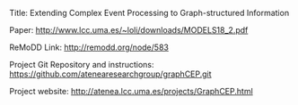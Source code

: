 Title: Extending Complex Event Processing to Graph-structured Information

Paper: http://www.lcc.uma.es/~loli/downloads/MODELS18_2.pdf

ReMoDD Link: http://remodd.org/node/583

Project Git Repository and instructions: https://github.com/atenearesearchgroup/graphCEP.git

Project website: http://atenea.lcc.uma.es/projects/GraphCEP.html

